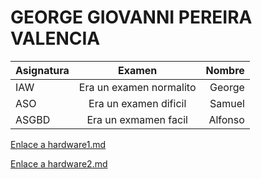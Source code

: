 # GEORGE GIOVANNI PEREIRA VALENCIA

| Asignatura    | Examen                      | Nombre        |
| :------------ | :-----------:               | ------------: |
| IAW           | Era un examen normalito     | George        |
| ASO           | Era un examen dificil       | Samuel        |
| ASGBD         | Era un exmamen facil        | Alfonso       |

[Enlace a hardware1.md](hardware1.md)

[Enlace a hardware2.md](hardware2.md)

